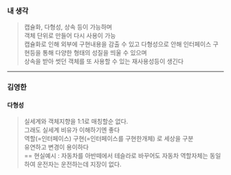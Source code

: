 ### 내 생각
> 캡슐화, 다형성, 상속 등이 가능하며  
> 객체 단위로 만들어 다시 사용이 가능  
> 캡슐화로 인해 외부에 구현내용을 감출 수 있고
> 다형성으로 안해 인터페이스 구현등을 통해 다양한 형태의 성질을 띄울 수 있으며  
> 상속을 받아 썻던 객체를 또 사용할 수 있는 재사용성등이 생긴다

---

### 김영한
#### 다형성
> 실세계와 객체지향을 1:1로 매칭할순 없다.  
> 그래도 실세계 비유가 이해하기엔 좋다  
> 역할(=인터페이스) 구현(=인터페이스를 구현한개체) 로 세상을 구분  
> 유연하고 변경이 용이하다  
> == 현실예시 : 자동차를 아반떼에서 테슬라로 바꾸어도 자동차 역할자체는 동일하여 운전자는 운전하는데 지장이 없다.  


